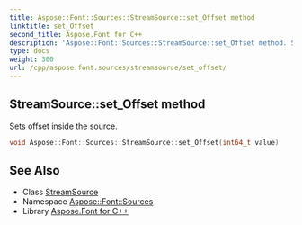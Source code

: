 ```yaml
---
title: Aspose::Font::Sources::StreamSource::set_Offset method
linktitle: set_Offset
second_title: Aspose.Font for C++
description: 'Aspose::Font::Sources::StreamSource::set_Offset method. Sets offset inside the source in C++.'
type: docs
weight: 300
url: /cpp/aspose.font.sources/streamsource/set_offset/
---
```

## StreamSource::set_Offset method


Sets offset inside the source.

```cpp
void Aspose::Font::Sources::StreamSource::set_Offset(int64_t value)
```

## See Also

* Class [StreamSource](../)
* Namespace [Aspose::Font::Sources](../../)
* Library [Aspose.Font for C++](../../../)
